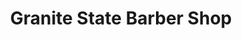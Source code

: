---
title: "Granite State Barber Shop"
url: /manchester/granite-state-barber-shop/
shop: Friseur
---